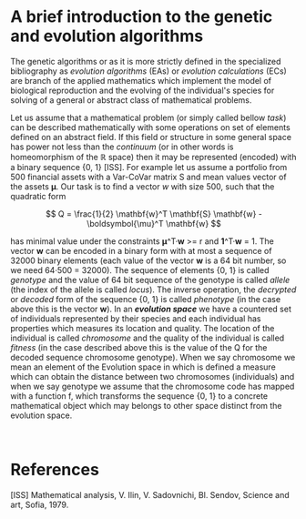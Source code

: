 # A brief introduction to the genetic and evolution algorithms

The genetic algorithms or as it is more strictly defined in the specialized bibliography as *evolution algorithms* (EAs) or *evolution calculations* (ECs) are branch of the applied mathematics which implement the model of biological reproduction and the evolving of the individual's species for solving of a general or abstract class of mathematical problems.

Let us assume that a mathematical problem (or simply called bellow *task*) can be described mathematically with some operations on set of elements defined on an abstract field. If this field or structure in some general space has power not less than the *continuum* (or in other words is homeomorphism of the ℝ space) then it may be represented (encoded) with a binary sequence {0, 1} \[ISS\]. 
For example let us assume a portfolio from 500 financial assets with a Var-CoVar matrix S and mean values vector of the assets **μ**. Our task is to find a vector *w* with size 500, such that the quadratic form 

$$ Q = \frac{1}{2} \mathbf{w}^T \mathbf{S} \mathbf{w} - \boldsymbol{\mu}^T \mathbf{w} $$


 has minimal value under the constraints **μ**^T·**w** >= r and **1**^T·**w** = 1. The vector **w** can be encoded in a binary form with at most a sequence of 32000 binary elements (each value of the vector **w** is a 64 bit number, so we need 64·500 = 32000).
The sequence of elements {0, 1} is called *genotype* and the value of 64 bit sequence of the genotype is called *allele* (the index of the allele is called *locus*). The inverse operation, the *decrypted* or *decoded* form of the sequence {0, 1} is called *phenotype* (in the case above this is the vector **w**).
In an ***evolution space*** we have a countered set of individuals represented by their species and each individual has properties which measures its location and quality. The location of the individual is called *chromosome* and the quality of the individual is called *fitness* (in the case described above this is the value of the Q for the decoded sequence chromosome genotype). When we say chromosome we mean an element of the Evolution space in which is defined a measure which can obtain the distance between two chromosomes (individuals) and when we say genotype we assume that the chromosome code has mapped with a function f, which transforms the sequence {0, 1} to a concrete mathematical object which may belongs to other space distinct from the evolution space. 


</br>

# References


\[ISS\] Mathematical analysis, V. Ilin, V. Sadovnichi, Bl. Sendov, Science and art, Sofia, 1979.

